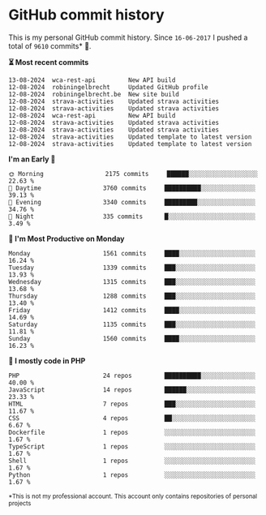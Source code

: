 # GitHub commit history
This is my personal GitHub commit history. Since <!--START_SECTION:first-commit-date-->`16-06-2017`<!--END_SECTION:first-commit-date--> I pushed a total of <!--START_SECTION:total-commit-count-->`9610`<!--END_SECTION:total-commit-count--> commits* 🎉.

<!--START_SECTION:most-recent-commits-->
**⏳ Most recent commits**
                                        
```text
13-08-2024  wca-rest-api         New API build
12-08-2024  robiningelbrecht     Updated GitHub profile
12-08-2024  robiningelbrecht.be  New site build
12-08-2024  strava-activities    Updated strava activities
12-08-2024  strava-activities    Updated strava activities
12-08-2024  wca-rest-api         New API build
12-08-2024  strava-activities    Updated strava activities
12-08-2024  strava-activities    Updated strava activities
12-08-2024  strava-activities    Updated template to latest version
12-08-2024  strava-activities    Updated template to latest version
```
<!--END_SECTION:most-recent-commits-->  

<!--START_SECTION:commits-per-day-time-->
**I&#039;m an Early 🐤**

```text
🌞 Morning                 2175 commits     ██████░░░░░░░░░░░░░░░░░░░   22.63 %
🌆 Daytime                 3760 commits     ██████████░░░░░░░░░░░░░░░   39.13 %
🌃 Evening                 3340 commits     █████████░░░░░░░░░░░░░░░░   34.76 %
🌙 Night                   335 commits      █░░░░░░░░░░░░░░░░░░░░░░░░   3.49 %
```
<!--END_SECTION:commits-per-day-time-->  

<!--START_SECTION:commits-per-weekday-->
**📅 I&#039;m Most Productive on Monday**

```text
Monday                    1561 commits     ████░░░░░░░░░░░░░░░░░░░░░   16.24 %
Tuesday                   1339 commits     ███░░░░░░░░░░░░░░░░░░░░░░   13.93 %
Wednesday                 1315 commits     ███░░░░░░░░░░░░░░░░░░░░░░   13.68 %
Thursday                  1288 commits     ███░░░░░░░░░░░░░░░░░░░░░░   13.40 %
Friday                    1412 commits     ████░░░░░░░░░░░░░░░░░░░░░   14.69 %
Saturday                  1135 commits     ███░░░░░░░░░░░░░░░░░░░░░░   11.81 %
Sunday                    1560 commits     ████░░░░░░░░░░░░░░░░░░░░░   16.23 %
```
<!--END_SECTION:commits-per-weekday-->  

<!--START_SECTION:repos-per-language-->
**💬 I mostly code in PHP**

```text
PHP                       24 repos         ██████████░░░░░░░░░░░░░░░   40.00 %
JavaScript                14 repos         ██████░░░░░░░░░░░░░░░░░░░   23.33 %
HTML                      7 repos          ███░░░░░░░░░░░░░░░░░░░░░░   11.67 %
CSS                       4 repos          ██░░░░░░░░░░░░░░░░░░░░░░░   6.67 %
Dockerfile                1 repos          ░░░░░░░░░░░░░░░░░░░░░░░░░   1.67 %
TypeScript                1 repos          ░░░░░░░░░░░░░░░░░░░░░░░░░   1.67 %
Shell                     1 repos          ░░░░░░░░░░░░░░░░░░░░░░░░░   1.67 %
Python                    1 repos          ░░░░░░░░░░░░░░░░░░░░░░░░░   1.67 %
```
<!--END_SECTION:repos-per-language-->  

<sub>*This is not my professional account. This account only contains repositories of personal projects</sub>
